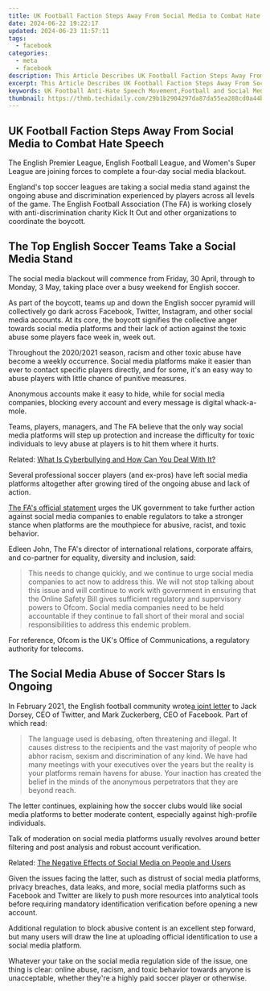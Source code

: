 ```yaml
---
title: UK Football Faction Steps Away From Social Media to Combat Hate Speech
date: 2024-06-22 19:22:17
updated: 2024-06-23 11:57:11
tags:
  - facebook
categories:
  - meta
  - facebook
description: This Article Describes UK Football Faction Steps Away From Social Media to Combat Hate Speech
excerpt: This Article Describes UK Football Faction Steps Away From Social Media to Combat Hate Speech
keywords: UK Football Anti-Hate Speech Movement,Football and Social Media Regulation in the UK,Sports Hate Speech Reduction Strategies,Football Community Standards Against Online Abuse,UK's Approach to Combating Sports-Related Hate Speech,Social Media Ethics in Professional Football,Eliminating Online Discrimination in UK Sports Teams
thumbnail: https://thmb.techidaily.com/29b1b2904297da87da55ea288cd0a44b14a4d2e985940c7f874a6ef2e9aec11a.jpg
---
```


## UK Football Faction Steps Away From Social Media to Combat Hate Speech

 The English Premier League, English Football League, and Women's Super League are joining forces to complete a four-day social media blackout.

 England's top soccer leagues are taking a social media stand against the ongoing abuse and discrimination experienced by players across all levels of the game. The English Football Association (The FA) is working closely with anti-discrimination charity Kick It Out and other organizations to coordinate the boycott.

## The Top English Soccer Teams Take a Social Media Stand

 The social media blackout will commence from Friday, 30 April, through to Monday, 3 May, taking place over a busy weekend for English soccer.

 As part of the boycott, teams up and down the English soccer pyramid will collectively go dark across Facebook, Twitter, Instagram, and other social media accounts. At its core, the boycott signifies the collective anger towards social media platforms and their lack of action against the toxic abuse some players face week in, week out.

 Throughout the 2020/2021 season, racism and other toxic abuse have become a weekly occurrence. Social media platforms make it easier than ever to contact specific players directly, and for some, it's an easy way to abuse players with little chance of punitive measures.

 Anonymous accounts make it easy to hide, while for social media companies, blocking every account and every message is digital whack-a-mole.

 Teams, players, managers, and The FA believe that the only way social media platforms will step up protection and increase the difficulty for toxic individuals to levy abuse at players is to hit them where it hurts.

 Related: [What Is Cyberbullying and How Can You Deal With It?](https://www.makeuseof.com/what-is-cyberbullying/)

 Several professional soccer players (and ex-pros) have left social media platforms altogether after growing tired of the ongoing abuse and lack of action.

[The FA's official statement](https://www.thefa.com/news/2021/apr/24/english-football-social-media-boycott-20210424) urges the UK government to take further action against social media companies to enable regulators to take a stronger stance when platforms are the mouthpiece for abusive, racist, and toxic behavior.

 Edleen John, The FA's director of international relations, corporate affairs, and co-partner for equality, diversity and inclusion, said:

> This needs to change quickly, and we continue to urge social media companies to act now to address this. We will not stop talking about this issue and will continue to work with government in ensuring that the Online Safety Bill gives sufficient regulatory and supervisory powers to Ofcom. Social media companies need to be held accountable if they continue to fall short of their moral and social responsibilities to address this endemic problem.

 For reference, Ofcom is the UK's Office of Communications, a regulatory authority for telecoms.

## The Social Media Abuse of Soccer Stars Is Ongoing

 In February 2021, the English football community wrote[a joint letter](https://www.premierleague.com/news/2022448) to Jack Dorsey, CEO of Twitter, and Mark Zuckerberg, CEO of Facebook. Part of which read:

> The language used is debasing, often threatening and illegal. It causes distress to the recipients and the vast majority of people who abhor racism, sexism and discrimination of any kind. We have had many meetings with your executives over the years but the reality is your platforms remain havens for abuse. Your inaction has created the belief in the minds of the anonymous perpetrators that they are beyond reach.

 The letter continues, explaining how the soccer clubs would like social media platforms to better moderate content, especially against high-profile individuals.

 Talk of moderation on social media platforms usually revolves around better filtering and post analysis and robust account verification.

 Related: [The Negative Effects of Social Media on People and Users](https://www.makeuseof.com/tag/negative-effects-social-media/)

 Given the issues facing the latter, such as distrust of social media platforms, privacy breaches, data leaks, and more, social media platforms such as Facebook and Twitter are likely to push more resources into analytical tools before requiring mandatory identification verification before opening a new account.

 Additional regulation to block abusive content is an excellent step forward, but many users will draw the line at uploading official identification to use a social media platform.

 Whatever your take on the social media regulation side of the issue, one thing is clear: online abuse, racism, and toxic behavior towards anyone is unacceptable, whether they're a highly paid soccer player or otherwise.


<ins class="adsbygoogle"
     style="display:block"
     data-ad-format="autorelaxed"
     data-ad-client="ca-pub-7571918770474297"
     data-ad-slot="1223367746"></ins>



<ins class="adsbygoogle"
     style="display:block"
     data-ad-client="ca-pub-7571918770474297"
     data-ad-slot="8358498916"
     data-ad-format="auto"
     data-full-width-responsive="true"></ins>
